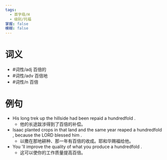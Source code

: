 ```yaml
---
tags:
  - 首字母/H
  - 级别/托福
掌握: false
模糊: false
---
```

# 词义
- #词性/adj  百倍的
- #词性/adv  百倍地
- #词性/n  百倍
# 例句
- His long trek up the hillside had been repaid a hundredfold .
	- 他的长途跋涉得到了百倍的补偿。
- Isaac planted crops in that land and the same year reaped a hundredfold , because the LORD blessed him .
	- 以撒在那地耕种、那一年有百倍的收成。耶和华赐福给他。
- You 'll improve the quality of what you produce a hundredfold .
	- 这可以使你的工作质量提高百倍。
